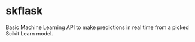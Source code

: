 # skflask
Basic Machine Learning API to make predictions in real time from a picked Scikit Learn model.
